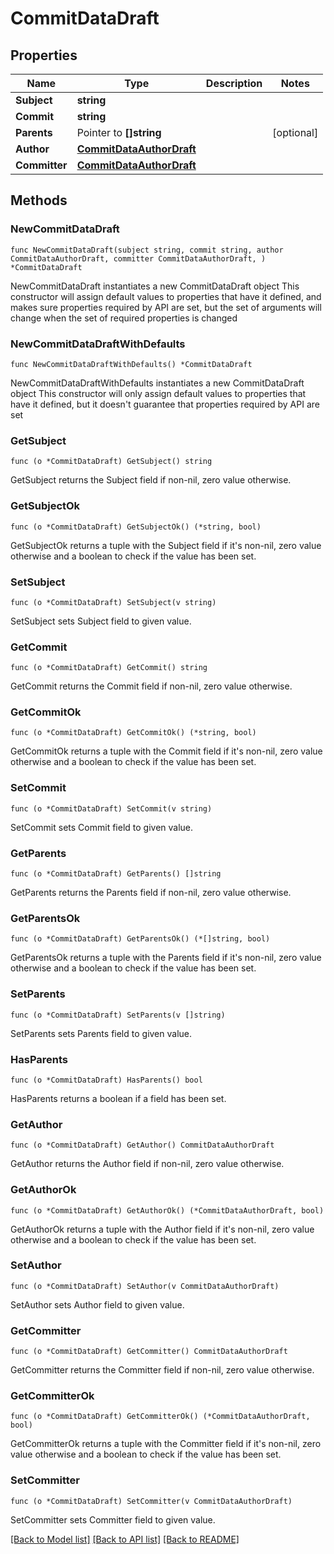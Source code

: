 # CommitDataDraft

## Properties

Name | Type | Description | Notes
------------ | ------------- | ------------- | -------------
**Subject** | **string** |  | 
**Commit** | **string** |  | 
**Parents** | Pointer to **[]string** |  | [optional] 
**Author** | [**CommitDataAuthorDraft**](CommitDataAuthorDraft.md) |  | 
**Committer** | [**CommitDataAuthorDraft**](CommitDataAuthorDraft.md) |  | 

## Methods

### NewCommitDataDraft

`func NewCommitDataDraft(subject string, commit string, author CommitDataAuthorDraft, committer CommitDataAuthorDraft, ) *CommitDataDraft`

NewCommitDataDraft instantiates a new CommitDataDraft object
This constructor will assign default values to properties that have it defined,
and makes sure properties required by API are set, but the set of arguments
will change when the set of required properties is changed

### NewCommitDataDraftWithDefaults

`func NewCommitDataDraftWithDefaults() *CommitDataDraft`

NewCommitDataDraftWithDefaults instantiates a new CommitDataDraft object
This constructor will only assign default values to properties that have it defined,
but it doesn't guarantee that properties required by API are set

### GetSubject

`func (o *CommitDataDraft) GetSubject() string`

GetSubject returns the Subject field if non-nil, zero value otherwise.

### GetSubjectOk

`func (o *CommitDataDraft) GetSubjectOk() (*string, bool)`

GetSubjectOk returns a tuple with the Subject field if it's non-nil, zero value otherwise
and a boolean to check if the value has been set.

### SetSubject

`func (o *CommitDataDraft) SetSubject(v string)`

SetSubject sets Subject field to given value.


### GetCommit

`func (o *CommitDataDraft) GetCommit() string`

GetCommit returns the Commit field if non-nil, zero value otherwise.

### GetCommitOk

`func (o *CommitDataDraft) GetCommitOk() (*string, bool)`

GetCommitOk returns a tuple with the Commit field if it's non-nil, zero value otherwise
and a boolean to check if the value has been set.

### SetCommit

`func (o *CommitDataDraft) SetCommit(v string)`

SetCommit sets Commit field to given value.


### GetParents

`func (o *CommitDataDraft) GetParents() []string`

GetParents returns the Parents field if non-nil, zero value otherwise.

### GetParentsOk

`func (o *CommitDataDraft) GetParentsOk() (*[]string, bool)`

GetParentsOk returns a tuple with the Parents field if it's non-nil, zero value otherwise
and a boolean to check if the value has been set.

### SetParents

`func (o *CommitDataDraft) SetParents(v []string)`

SetParents sets Parents field to given value.

### HasParents

`func (o *CommitDataDraft) HasParents() bool`

HasParents returns a boolean if a field has been set.

### GetAuthor

`func (o *CommitDataDraft) GetAuthor() CommitDataAuthorDraft`

GetAuthor returns the Author field if non-nil, zero value otherwise.

### GetAuthorOk

`func (o *CommitDataDraft) GetAuthorOk() (*CommitDataAuthorDraft, bool)`

GetAuthorOk returns a tuple with the Author field if it's non-nil, zero value otherwise
and a boolean to check if the value has been set.

### SetAuthor

`func (o *CommitDataDraft) SetAuthor(v CommitDataAuthorDraft)`

SetAuthor sets Author field to given value.


### GetCommitter

`func (o *CommitDataDraft) GetCommitter() CommitDataAuthorDraft`

GetCommitter returns the Committer field if non-nil, zero value otherwise.

### GetCommitterOk

`func (o *CommitDataDraft) GetCommitterOk() (*CommitDataAuthorDraft, bool)`

GetCommitterOk returns a tuple with the Committer field if it's non-nil, zero value otherwise
and a boolean to check if the value has been set.

### SetCommitter

`func (o *CommitDataDraft) SetCommitter(v CommitDataAuthorDraft)`

SetCommitter sets Committer field to given value.



[[Back to Model list]](../README.md#documentation-for-models) [[Back to API list]](../README.md#documentation-for-api-endpoints) [[Back to README]](../README.md)


